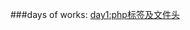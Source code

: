 ###days of works:
[day1:php标签及文件头](https://github.com/soontan/one/blob/master/day1:php%E6%A0%87%E7%AD%BE%E5%8F%8A%E6%96%87%E4%BB%B6%E5%A4%B4)
